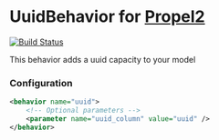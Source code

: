 UuidBehavior for [Propel2](https://github.com/propelorm/Propel2)
==============================================
[![Build Status](https://travis-ci.org/donkeycode/propel-uuid-behavior.svg?branch=master)](https://travis-ci.org/donkeycode/propel-uuid-behavior)

This behavior adds a uuid capacity to your model

### Configuration ###

``` xml
<behavior name="uuid">
    <!-- Optional parameters -->
    <parameter name="uuid_column" value="uuid" />
</behavior>
```
